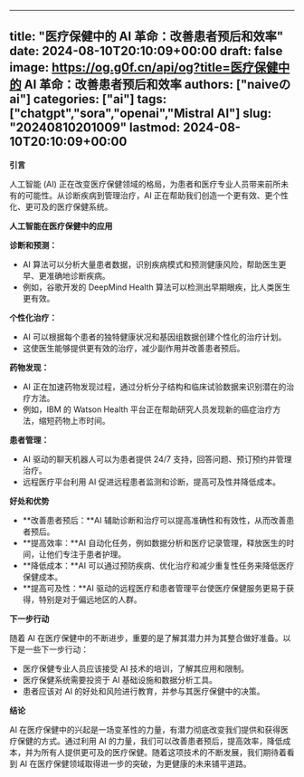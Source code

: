 
---
title: "医疗保健中的 AI 革命：改善患者预后和效率"
date: 2024-08-10T20:10:09+00:00
draft: false
image: https://og.g0f.cn/api/og?title=医疗保健中的 AI 革命：改善患者预后和效率
authors: ["naiveのai"]
categories: ["ai"]
tags: ["chatgpt","sora","openai","Mistral AI"]
slug: "20240810201009"
lastmod: 2024-08-10T20:10:09+00:00
---
**引言**

人工智能 (AI) 正在改变医疗保健领域的格局，为患者和医疗专业人员带来前所未有的可能性。从诊断疾病到管理治疗，AI 正在帮助我们创造一个更有效、更个性化、更可及的医疗保健系统。

**人工智能在医疗保健中的应用**

**诊断和预测：**

* AI 算法可以分析大量患者数据，识别疾病模式和预测健康风险，帮助医生更早、更准确地诊断疾病。
* 例如，谷歌开发的 DeepMind Health 算法可以检测出早期眼疾，比人类医生更有效。

**个性化治疗：**

* AI 可以根据每个患者的独特健康状况和基因组数据创建个性化的治疗计划。
* 这使医生能够提供更有效的治疗，减少副作用并改善患者预后。

**药物发现：**

* AI 正在加速药物发现过程，通过分析分子结构和临床试验数据来识别潜在的治疗方法。
* 例如，IBM 的 Watson Health 平台正在帮助研究人员发现新的癌症治疗方法，缩短药物上市时间。

**患者管理：**

* AI 驱动的聊天机器人可以为患者提供 24/7 支持，回答问题、预订预约并管理治疗。
* 远程医疗平台利用 AI 促进远程患者监测和诊断，提高可及性并降低成本。

**好处和优势**

* **改善患者预后：**AI 辅助诊断和治疗可以提高准确性和有效性，从而改善患者预后。
* **提高效率：**AI 自动化任务，例如数据分析和医疗记录管理，释放医生的时间，让他们专注于患者护理。
* **降低成本：**AI 可以通过预防疾病、优化治疗和减少重复性任务来降低医疗保健成本。
* **提高可及性：**AI 驱动的远程医疗和患者管理平台使医疗保健服务更易于获得，特别是对于偏远地区的人群。

**下一步行动**

随着 AI 在医疗保健中的不断进步，重要的是了解其潜力并为其整合做好准备。以下是一些下一步行动：

* 医疗保健专业人员应该接受 AI 技术的培训，了解其应用和限制。
* 医疗保健系统需要投资于 AI 基础设施和数据分析工具。
* 患者应该对 AI 的好处和风险进行教育，并参与其医疗保健中的决策。

**结论**

AI 在医疗保健中的兴起是一场变革性的力量，有潜力彻底改变我们提供和获得医疗保健的方式。通过利用 AI 的力量，我们可以改善患者预后，提高效率，降低成本，并为所有人提供更可及的医疗保健。随着这项技术的不断发展，我们期待着看到 AI 在医疗保健领域取得进一步的突破，为更健康的未来铺平道路。